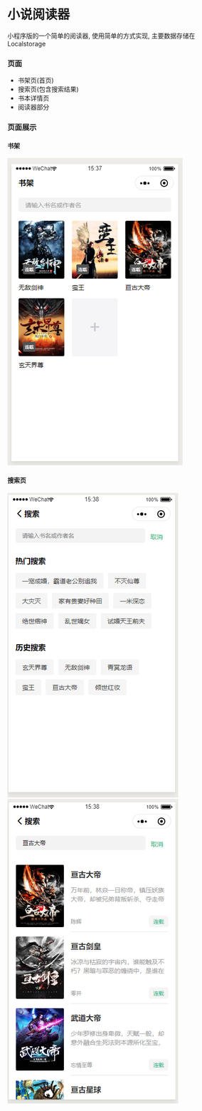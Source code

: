 # 小说阅读器
小程序版的一个简单的阅读器, 使用简单的方式实现, 主要数据存储在Localstorage

### 页面
- 书架页(首页)
- 搜索页(包含搜索结果)
- 书本详情页
- 阅读器部分

### 页面展示

#### 书架
![index](result/index.png)

#### 搜索页
![index](result/search.png)
![index](result/search_result.png)
